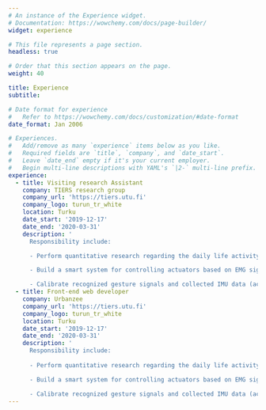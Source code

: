 ```yaml
---
# An instance of the Experience widget.
# Documentation: https://wowchemy.com/docs/page-builder/
widget: experience

# This file represents a page section.
headless: true

# Order that this section appears on the page.
weight: 40

title: Experience
subtitle:

# Date format for experience
#   Refer to https://wowchemy.com/docs/customization/#date-format
date_format: Jan 2006

# Experiences.
#   Add/remove as many `experience` items below as you like.
#   Required fields are `title`, `company`, and `date_start`.
#   Leave `date_end` empty if it's your current employer.
#   Begin multi-line descriptions with YAML's `|2-` multi-line prefix.
experience:
  - title: Visiting research Assistant
    company: TIERS research group
    company_url: 'https://tiers.utu.fi'
    company_logo: turun_tr_white
    location: Turku
    date_start: '2019-12-17'
    date_end: '2020-03-31'
    description: '
      Responsibility include: 

      - Perform quantitative research regarding the daily life activity monitoring systems that targeted elderly 

      - Build a smart system for controlling actuators based on EMG signals from myo-electric armband

      - Calibrate recognized gesture signals and collected IMU data (acceleration, angular velocity) to control robotic Arm'
  - title: Front-end web developer
    company: Urbanzee
    company_url: 'https://tiers.utu.fi'
    company_logo: turun_tr_white
    location: Turku
    date_start: '2019-12-17'
    date_end: '2020-03-31'
    description: '
      Responsibility include: 
      
      - Perform quantitative research regarding the daily life activity monitoring systems that targeted elderly 

      - Build a smart system for controlling actuators based on EMG signals from myo-electric armband

      - Calibrate recognized gesture signals and collected IMU data (acceleration, angular velocity) to control robotic Arm'
---
```

